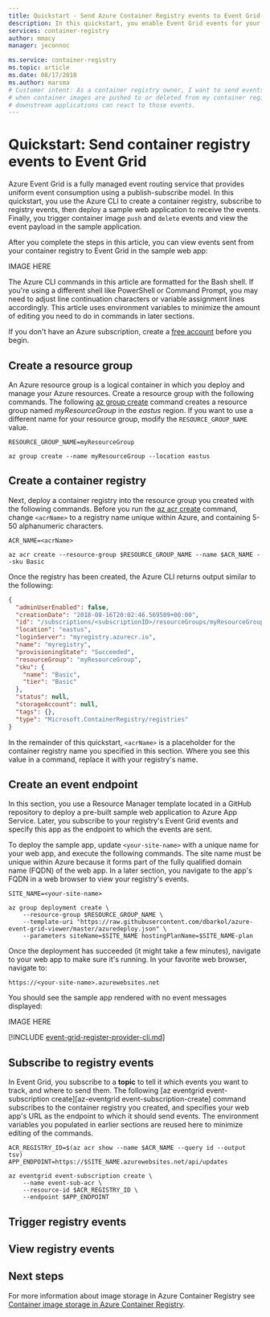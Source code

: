 ```yaml
---
title: Quickstart - Send Azure Container Registry events to Event Grid
description: In this quickstart, you enable Event Grid events for your container registry, then send container image push and delete events to a sample application.
services: container-registry
author: mmacy
manager: jeconnoc

ms.service: container-registry
ms.topic: article
ms.date: 08/17/2018
ms.author: marsma
# Customer intent: As a container registry owner, I want to send events to Event Grid
# when container images are pushed to or deleted from my container registry so that
# downstream applications can react to those events.
---
```


# Quickstart: Send container registry events to Event Grid

Azure Event Grid is a fully managed event routing service that provides uniform event consumption using a publish-subscribe model. In this quickstart, you use the Azure CLI to create a container registry, subscribe to registry events, then deploy a sample web application to receive the events. Finally, you trigger container image `push` and `delete` events and view the event payload in the sample application.

After you complete the steps in this article, you can view events sent from your container registry to Event Grid in the sample web app:

IMAGE HERE

The Azure CLI commands in this article are formatted for the Bash shell. If you're using a different shell like PowerShell or Command Prompt, you may need to adjust line continuation characters or variable assignment lines accordingly. This article uses environment variables to minimize the amount of editing you need to do in commands in later sections.

If you don't have an Azure subscription, create a [free account][azure-account] before you begin.

## Create a resource group

An Azure resource group is a logical container in which you deploy and manage your Azure resources. Create a resource group with the following commands. The following [az group create][az-group-create] command creates a resource group named *myResourceGroup* in the *eastus* region. If you want to use a different name for your resource group, modify the `RESOURCE_GROUP_NAME` value.

```azurecli-interactive
RESOURCE_GROUP_NAME=myResourceGroup

az group create --name myResourceGroup --location eastus
```

## Create a container registry

Next, deploy a container registry into the resource group you created with the following commands. Before you run the [az acr create][az-acr-create] command, change `<acrName>` to a registry name unique within Azure, and containing 5-50 alphanumeric characters.

```azurecli-interactive
ACR_NAME=<acrName>

az acr create --resource-group $RESOURCE_GROUP_NAME --name $ACR_NAME --sku Basic
```

Once the registry has been created, the Azure CLI returns output similar to the following:

```json
{
  "adminUserEnabled": false,
  "creationDate": "2018-08-16T20:02:46.569509+00:00",
  "id": "/subscriptions/<subscriptionID>/resourceGroups/myResourceGroup/providers/Microsoft.ContainerRegistry/registries/myregistry",
  "location": "eastus",
  "loginServer": "myregistry.azurecr.io",
  "name": "myregistry",
  "provisioningState": "Succeeded",
  "resourceGroup": "myResourceGroup",
  "sku": {
    "name": "Basic",
    "tier": "Basic"
  },
  "status": null,
  "storageAccount": null,
  "tags": {},
  "type": "Microsoft.ContainerRegistry/registries"
}

```

In the remainder of this quickstart, `<acrName>` is a placeholder for the container registry name you specified in this section. Where you see this value in a command, replace it with your registry's name.

## Create an event endpoint

In this section, you use a Resource Manager template located in a GitHub repository to deploy a pre-built sample web application to Azure App Service. Later, you subscribe to your registry's Event Grid events and specify this app as the endpoint to which the events are sent.

To deploy the sample app, update `<your-site-name>` with a unique name for your web app, and execute the following commands. The site name must be unique within Azure because it forms part of the fully qualified domain name (FQDN) of the web app. In a later section, you navigate to the app's FQDN in a web browser to view your registry's events.

```azurecli-interactive
SITE_NAME=<your-site-name>

az group deployment create \
    --resource-group $RESOURCE_GROUP_NAME \
    --template-uri "https://raw.githubusercontent.com/dbarkol/azure-event-grid-viewer/master/azuredeploy.json" \
    --parameters siteName=$SITE_NAME hostingPlanName=$SITE_NAME-plan
```

Once the deployment has succeeded (it might take a few minutes), navigate to your web app to make sure it's running. In your favorite web browser, navigate to:

`https://<your-site-name>.azurewebsites.net`

You should see the sample app rendered with no event messages displayed:

IMAGE HERE

[!INCLUDE [event-grid-register-provider-cli.md](../../includes/event-grid-register-provider-cli.md)]

## Subscribe to registry events

In Event Grid, you subscribe to a **topic** to tell it which events you want to track, and where to send them. The following [az eventgrid event-subscription create][az-eventgrid event-subscription-create] command subscribes to the container registry you created, and specifies your web app's URL as the endpoint to which it should send events. The environment variables you populated in earlier sections are reused here to minimize editing of the commands.

```azurecli-interactive
ACR_REGISTRY_ID=$(az acr show --name $ACR_NAME --query id --output tsv)
APP_ENDPOINT=https://$SITE_NAME.azurewebsites.net/api/updates

az eventgrid event-subscription create \
    --name event-sub-acr \
    --resource-id $ACR_REGISTRY_ID \
    --endpoint $APP_ENDPOINT
```

## Trigger registry events

## View registry events

## Next steps

For more information about image storage in Azure Container Registry see [Container image storage in Azure Container Registry](container-registry-storage.md).

<!-- IMAGES -->
[sample-app-01]: ./media/container-registry-event-grid-quickstart/sample-app-01.png

<!-- LINKS - External -->
[azure-account]: https://azure.microsoft.com/free/?WT.mc_id=A261C142F
[sample-app]: https://github.com/dbarkol/azure-event-grid-viewer

<!-- LINKS - Internal -->
[az-acr-create]: /cli/azure/acr/repository#az-acr-create
[az-eventgrid-event-subscription-create]: /cli/azure/eventgrid/event-subscription#az-eventgrid-event-subscription-create
[az-group-create]: /cli/azure/group#az-group-create

